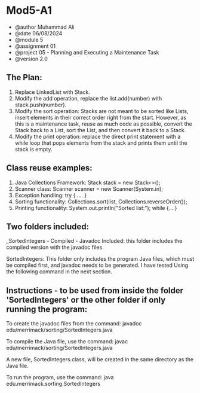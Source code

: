 # Mod5-A1

* @author Muhammad Ali
* @date 06/08/2024
* @module 5
* @assignment 01
* @project 05 - Planning and Executing a Maintenance Task
* @version 2.0

The Plan:
---------------------
1) Replace LinkedList with Stack. 
2) Modify the add operation, replace the list.add(number) with stack.push(number).
3) Modify the sort operation: Stacks are not meant to be sorted like Lists, insert elements in their correct order right from the start. However, as this is a maintenance task, reuse as much code as possible, convert the Stack back to a List, sort the List, and then convert it back to a Stack.
4) Modify the print operation: replace the direct print statement with a while loop that pops elements from the stack and prints them until the stack is empty.

Class reuse examples:
---------------------
1) Java Collections Framework: Stack<Integer> stack = new Stack<>();
2) Scanner class: Scanner scanner = new Scanner(System.in);
3) Exception handling: try { .... }
4) Sorting functionality: Collections.sort(list, Collections.reverseOrder());
5) Printing functionality: System.out.println("Sorted list:"); while {....}


Two folders included:
---------------------
_SortedIntegers - Compiled - Javadoc Included: this folder includes the compiled version with the javadoc files

SortedIntegers: This folder only includes the program Java files, which must be compiled first, and javadoc needs to be generated. I have tested Using the following command in the next section.


Instructions - to be used from inside the folder 'SortedIntegers' or the other folder if only running the program:
----------------------------
To create the javadoc files from the command:
javadoc edu/merrimack/sorting/SortedIntegers.java

To compile the Java file, use the command:
javac edu/merrimack/sorting/SortedIntegers.java

A new file, SortedIntegers.class, will be created in the same directory as the Java file.

To run the program, use the command:
java edu.merrimack.sorting.SortedIntegers
